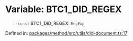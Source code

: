 # Variable: BTC1\_DID\_REGEX

> `const` **BTC1\_DID\_REGEX**: `RegExp`

Defined in: [packages/method/src/utils/did-document.ts:17](https://github.com/dcdpr/did-btcr2-js/blob/c82bc5c69016e1146a0c52c6e6b21621f5abd6d4/packages/method/src/utils/did-document.ts#L17)
